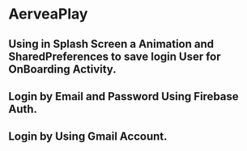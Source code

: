 # AerveaPlay

## Using in Splash Screen a Animation and SharedPreferences to save login User for OnBoarding Activity.
## Login by Email and Password Using Firebase Auth.
## Login by Using Gmail Account.